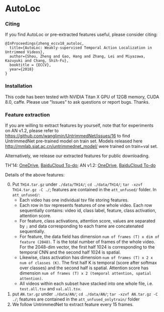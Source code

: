 # AutoLoc

### Citing
If you find AutoLoc or pre-extracted features useful, please consider citing:

    @InProceedings{zheng_eccv18_autoloc,
      title={AutoLoc: Weakly-supervised Temporal Action Localization in Untrimmed Videos},
      author={Shou, Zheng and Gao, Hang and Zhang, Lei and Miyazawa, Kazuyuki and Chang, Shih-Fu},
      booktitle = {ECCV},
      year={2018}
    }

### Installation
This code has been tested with NVIDIA Titan X GPU of 12GB memory, CUDA 8.0, caffe. Please use "Issues" to ask questions or report bugs. Thanks.

### Feature extraction

If you are willing to extract features by yourself, note that for experiments on AN v1.2, please refer to https://github.com/wanglimin/UntrimmedNet/issues/16 to find UntrimmedNet pre-trained model on train set. Models released here http://mmlab.siat.ac.cn/untrimmednet_model/ were trained on train+val set.

Alternatively, we release our extracted features for public downloading.

TH'14: [OneDrive](https://1drv.ms/u/s!ArlzSZKcWKazgogA3Vr1Yacs8i9QTA), [BaiduCloud To-do](); AN v1.2: [OneDrive](), [BaiduCloud To-do]() 

Details of the above features:

0. Put `TH14.tar.gz` under `./data/TH14/`; `cd ./data/TH14/`; `tar -xzvf TH14.tar.gz -C ./`; features are contained in the `att_unfused/` folder. In `att_unfused/`:
    - Each video has one individual tsv file storing features.
    - Each row in tsv represents features of one whole video. Each row sequentially contains: video id, class label, feature, class activation, attention score.
    - For feature, class activations, attention score, values are separated by `;` and data corresponding to each frame are concatenated sequentially.
    - For feature, the data field has dimension `num of frames (T) x dim of feature (2048)`. T is the total number of frames of the whole video. For the 2048-dim vector, the first half 1024 is corresponding to the temporal CNN and the second half 1024 is spatial.
    - Likewise, class activation has dimension `num of frames (T) x 2 x num of classes (K)`. The first half K is temporal (score after softmax over classes) and the second half is spatial. Attention score has dimension `num of frames (T) x 2 (temporal attention, spatial attention)`.
    - All videos within each subset have stacked into one whole file, i.e. `test.all.tsv` and `val.all.tsv`.
1. put `AN.tar.gz` under `./data/AN/`; `cd ./data/AN/`; `tar -xzvf AN.tar.gz -C ./`; features are contained in the `att_unfused_onlytrain/` folder
2. We follow UntrimmedNet to extract feature every 15 frames.
